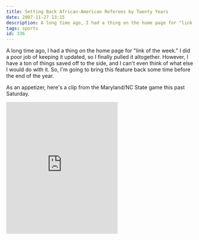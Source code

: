 ```yaml
---
title: Setting Back African-American Referees by Twenty Years
date: 2007-11-27 13:15
description: A long time ago, I had a thing on the home page for "link of the week."  I did a poor job of keeping it updated, so I finally pulled it altogether.  However, I have a ton of things saved off to the side, and I can't even think of what else I would do with it.  So, I'm going to bring this feature back some time before the end of the year.
tags: sports
id: 336
---
```

A long time ago, I had a thing on the home page for "link of the week."  I did a poor job of keeping it updated, so I finally pulled it altogether.  However, I have a ton of things saved off to the side, and I can't even think of what else I would do with it.  So, I'm going to bring this feature back some time before the end of the year.

As an appetizer, here's a clip from the Maryland/NC State game this past Saturday.

<iframe width="300" height="355" src="https://www.youtube.com/embed/-yq9AxoOP94" title="Penalty for Giving the Business" frameborder="0" allow="accelerometer; autoplay; clipboard-write; encrypted-media; gyroscope; picture-in-picture; web-share" referrerpolicy="strict-origin-when-cross-origin" allowfullscreen></iframe>
